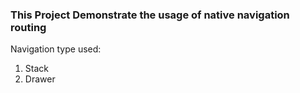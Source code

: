 ### This Project Demonstrate the usage of native navigation routing

Navigation type used:

1. Stack
2. Drawer
